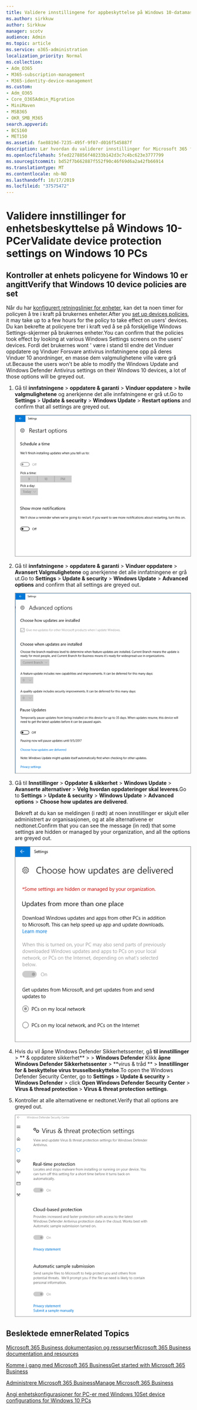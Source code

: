 ```yaml
---
title: Validere innstillingene for appbeskyttelse på Windows 10-datamaskiner
ms.author: sirkkuw
author: Sirkkuw
manager: scotv
audience: Admin
ms.topic: article
ms.service: o365-administration
localization_priority: Normal
ms.collection:
- Adm_O365
- M365-subscription-management
- M365-identity-device-management
ms.custom:
- Adm_O365
- Core_O365Admin_Migration
- MiniMaven
- MSB365
- OKR_SMB_M365
search.appverid:
- BCS160
- MET150
ms.assetid: fae8819d-7235-495f-9f07-d016f545887f
description: Lær hvordan du validerer innstillinger for Microsoft 365 for Business-app i Windows 10-enheter.
ms.openlocfilehash: 5fed2278856f40233b142d3c7c4bc623e3777799
ms.sourcegitcommit: bd52f7b662887f552f90c46f69d6a2a42fb66914
ms.translationtype: MT
ms.contentlocale: nb-NO
ms.lasthandoff: 10/17/2019
ms.locfileid: "37575472"
---
```

# <a name="validate-device-protection-settings-on-windows-10-pcs"></a><span data-ttu-id="5b38b-103">Validere innstillinger for enhetsbeskyttelse på Windows 10-PCer</span><span class="sxs-lookup"><span data-stu-id="5b38b-103">Validate device protection settings on Windows 10 PCs</span></span>

## <a name="verify-that-windows-10-device-policies-are-set"></a><span data-ttu-id="5b38b-104">Kontroller at enhets policyene for Windows 10 er angitt</span><span class="sxs-lookup"><span data-stu-id="5b38b-104">Verify that Windows 10 device policies are set</span></span>

<span data-ttu-id="5b38b-105">Når du har [konfigurert retningslinjer for enheter](protection-settings-for-windows-10-pcs.md), kan det ta noen timer for policyen å tre i kraft på brukernes enheter.</span><span class="sxs-lookup"><span data-stu-id="5b38b-105">After you [set up devices policies](protection-settings-for-windows-10-pcs.md), it may take up to a few hours for the policy to take effect on users' devices.</span></span> <span data-ttu-id="5b38b-106">Du kan bekrefte at policyene trer i kraft ved å se på forskjellige Windows Settings-skjermer på brukernes enheter.</span><span class="sxs-lookup"><span data-stu-id="5b38b-106">You can confirm that the policies took effect by looking at various Windows Settings screens on the users' devices.</span></span> <span data-ttu-id="5b38b-107">Fordi det brukernes wont ' være i stand til endre det Vinduer oppdatere og Vinduer Forsvare antivirus innfatningene opp på deres Vinduer 10 anordninger, en masse dem valgmulighetene ville være grå ut.</span><span class="sxs-lookup"><span data-stu-id="5b38b-107">Because the users won't be able to modify the Windows Update and Windows Defender Antivirus settings on their Windows 10 devices, a lot of those options will be greyed out.</span></span>
  
1. <span data-ttu-id="5b38b-108">Gå til **innfatningene** \> **oppdatere &amp; garanti** \> **Vinduer oppdatere** \> **hvile valgmulighetene** og anerkjenne det alle innfatningene er grå ut.</span><span class="sxs-lookup"><span data-stu-id="5b38b-108">Go to **Settings** \> **Update &amp; security** \> **Windows Update** \> **Restart options** and confirm that all settings are greyed out.</span></span> 
    
    ![Alle hvile valgmulighetene er grå ut.](media/31308da9-18b0-47c5-bbf6-d5fa6747c376.png)
  
2. <span data-ttu-id="5b38b-110">Gå til **innfatningene** \> **oppdatere &amp; garanti** \> **Vinduer oppdatere** \> **Avansert Valgmulighetene** og anerkjenne det alle innfatningene er grå ut.</span><span class="sxs-lookup"><span data-stu-id="5b38b-110">Go to **Settings** \> **Update &amp; security** \> **Windows Update** \> **Advanced options** and confirm that all settings are greyed out.</span></span> 
    
    ![Vinduer avansert oppdaterer valgmulighetene er alle grå ut.](media/049cf281-d503-4be9-898b-c0a3286c7fc2.png)
  
3. <span data-ttu-id="5b38b-112">Gå til **Innstillinger** \> **Oppdater &amp; sikkerhet** \> **Windows Update** \> **Avanserte alternativer** \> **Velg hvordan oppdateringer skal leveres**.</span><span class="sxs-lookup"><span data-stu-id="5b38b-112">Go to **Settings** \> **Update &amp; security** \> **Windows Update** \> **Advanced options** \> **Choose how updates are delivered**.</span></span>
    
    <span data-ttu-id="5b38b-113">Bekreft at du kan se meldingen (i rødt) at noen innstillinger er skjult eller administrert av organisasjonen, og at alle alternativene er nedtonet.</span><span class="sxs-lookup"><span data-stu-id="5b38b-113">Confirm that you can see the message (in red) that some settings are hidden or managed by your organization, and all the options are greyed out.</span></span>
    
    ![Velg hvordan oppdateringer leveres siden, angir at innstillingene er skjult eller administrert av organisasjonen.](media/6b3e37c5-da41-4afd-9983-b4f406216b59.png)
  
4. <span data-ttu-id="5b38b-115">Hvis du vil åpne Windows Defender Sikkerhetssenter, gå **til innstillinger** \> \*\* &amp; oppdatere sikkerhet\*\* \> \> **Windows Defender** Klikk **åpne Windows Defender Sikkerhetssenter** \> \*\*virus &amp; tråd \*\* \> **Innstillinger for &amp; beskyttelse virus trusselbeskyttelse**.</span><span class="sxs-lookup"><span data-stu-id="5b38b-115">To open the Windows Defender Security Center, go to **Settings** \> **Update &amp; security** \> **Windows Defender** \> click **Open Windows Defender Security Center** \> **Virus &amp; thread protection** \> **Virus &amp; threat protection settings**.</span></span> 
    
5. <span data-ttu-id="5b38b-116">Kontroller at alle alternativene er nedtonet.</span><span class="sxs-lookup"><span data-stu-id="5b38b-116">Verify that all options are greyed out.</span></span> 
    
    ![Innstillingene for virus-og trusselbeskyttelse er nedtonet.](media/9ca68d40-a5d9-49d7-92a4-c581688b5926.png)
  
## <a name="related-topics"></a><span data-ttu-id="5b38b-118">Beslektede emner</span><span class="sxs-lookup"><span data-stu-id="5b38b-118">Related Topics</span></span>

[<span data-ttu-id="5b38b-119">Microsoft 365 Business dokumentasjon og ressurser</span><span class="sxs-lookup"><span data-stu-id="5b38b-119">Microsoft 365 Business documentation and resources</span></span>](https://go.microsoft.com/fwlink/p/?linkid=853701)
  
[<span data-ttu-id="5b38b-120">Komme i gang med Microsoft 365 Business</span><span class="sxs-lookup"><span data-stu-id="5b38b-120">Get started with Microsoft 365 Business</span></span>](microsoft-365-business-overview.md)
  
[<span data-ttu-id="5b38b-121">Administrere Microsoft 365 Business</span><span class="sxs-lookup"><span data-stu-id="5b38b-121">Manage Microsoft 365 Business</span></span>](manage.md)
  
[<span data-ttu-id="5b38b-122">Angi enhetskonfigurasjoner for PC-er med Windows 10</span><span class="sxs-lookup"><span data-stu-id="5b38b-122">Set device configurations for Windows 10 PCs</span></span>](protection-settings-for-windows-10-pcs.md)
  

